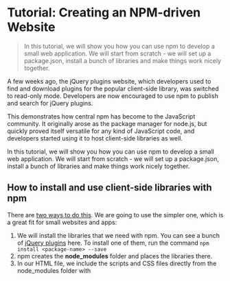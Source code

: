 # Tutorial: Creating an NPM-driven Website

> In this tutorial, we will show you how you can use npm to develop a small web application. We will start from scratch - we will set up a package.json, install a bunch of libraries and make things work nicely together.

A few weeks ago, the jQuery plugins website, which developers used to find and download plugins for the popular client-side library, was switched to read-only mode. Developers are now encouraged to use npm to publish and search for jQuery plugins.

This demonstrates how central npm has become to the JavaScript community. It originally arose as the package manager for node.js, but quickly proved itself versatile for any kind of JavaScript code, and developers started using it to host client-side libraries as well.

In this tutorial, we will show you how you can use npm to develop a small web application. We will start from scratch - we will set up a package.json, install a bunch of libraries and make things work nicely together.

How to install and use client-side libraries with npm
-----------------------------------------------------

There are [two ways to do this](http://blog.npmjs.org/post/112064849860/using-jquery-plugins-with-npm). We are going to use the simpler one, which is a great fit for small websites and apps:

1.  We will install the libraries that we need with npm. You can see a bunch of [jQuery plugins](https://www.npmjs.com/browse/keyword/jquery-plugin) here. To install one of them, run the command `npm install <package-name> --save`
2.  npm creates the **node\_modules** folder and places the libraries there.
3.  In our HTML file, we include the scripts and CSS files directly from the node\_modules folder with <script> and <link> tags.
4.  When the time comes to put your web site/app online, just upload the node\_modules folder together with the other files.

This is similar to how [Bower](https://bower.io/) works, but has the benefit that we are only using npm without installing additional package managers.

Setting things up
-----------------

We are ready to start coding! However, there are a few things that you have to do first:

1.  Make sure that you have node.js installed. If you don't, [download an installer](https://nodejs.org/download/) for your OS and run it. This will also set up npm for you.
2.  Create a new empty folder for your new website. As an example, we will use `project-folder` throughout this tutorial.
3.  Open a terminal (or a command prompt if you are on Windows) and navigate to the project folder (cd is your friend!).
4.  Type `npm init`. This will create an empty `package.json` file. Press enter to use the defaults, if you don't know what info to supply.

Great! Now you've got an empty folder with a valid package.json inside it. package.json is a special file which is used by npm to write down the libraries you've installed so far, and details about your project.

Let's install some libraries
----------------------------

We are going to make a simple web app that will visualize addresses using Google Maps, and will let people save addresses in their browser's localStorage. For this purpose, we will need a bunch of libraries which are available on npm:

npm install bootswatch gmaps jquery moment 

This will download and write to node\_modules [Bootswatch](https://bootswatch.com/) (Bootstrap with pretty themes applied), [gmaps](https://github.com/hpneo/gmaps) (an easy way for working with Google Maps), jQuery and [moment.js](http://momentjs.com/) (library for working with [date and time in JavaScript](https://tutorialzine.com/2012/08/quick-tip-handle-date-and-time-like-a-boss-with-moment-js/ "Quick Tip: Handle Date and Time Like a Boss with moment.js")). The --save flag will write them to package.json in addition to downloading them.

All that is left is to include these libraries in your HTML.

[![Screen-Shot-2015-03-30-at-2.14.15-PM.png](https://tutorialzine.com/media/2015/03/Screen-Shot-2015-03-30-at-2.14.15-PM.png)](https://tutorialzine.com/media/2015/03/Screen-Shot-2015-03-30-at-2.14.15-PM-e1427714165209.png)

Tutorialzine NPM-Driven Website

The HTML
--------

We have a basic HTML5 document with a few Bootstrap components. Notice how we've included the bootswatch stylesheet and the libraries by directly specifying their path inside the node\_modules folder.

### index.html

<!DOCTYPE html>
<html\>
<head lang\="en"\>
  <meta charset\="UTF-8"\>
  <title\>Creating an Npm-driven Website</title\>
  <link href\="node\_modules/bootswatch/flatly/bootstrap.min.css" type\="text/css" rel\="stylesheet" />
  <link href\="assets/css/styles.css" type\="text/css" rel\="stylesheet" />
</head\>
<body\>

  <div class\="container"\>

    <h1\>Your Google Maps Locations</h1\>

    <form id\="geocoding\_form" class\="form-horizontal"\>
      <div class\="form-group"\>
        <div class\="col-xs-12 col-md-6 col-md-offset-3"\>
          <div class\="input-group"\>
            <input type\="text" class\="form-control" id\="address" placeholder\="Enter your location..."\>
            <span class\="input-group-btn"\>
              <span class\="glyphicon glyphicon-search" aria-hidden\="true"\></span\>
            </span\>
          </div\>
        </div\>
      </div\>
    </form\>

    <div class\="map-overlay"\>
      <p\>Loading...</p\>
      <div id\="map"\></div\>
    </div\>
    <div class\="col-xs-12 col-md-6 col-md-offset-3 save-container"\>
      <h4 id\="save-location"\></h4\>
      <span class\="glyphicon glyphicon-star-empty" aria-hidden\="true"\></span\>
    </div\>

    <div class\="list-group col-xs-12 col-md-6 col-md-offset-3"\>
      <span class\="list-group-item active"\>Saved Locations</span\>
    </div\>

  </div\>

  
  <script src\="node\_modules/jquery/dist/jquery.min.js"\></script\>

  
  <script src\="node\_modules/moment/moment.js"\></script\>

  
  <script src\="http://maps.google.com/maps/api/js?sensor=true"\></script\>
  <script src\="node\_modules/gmaps/gmaps.js"\></script\>

  
  <script src\="assets/js/script.js"\></script\>

</body\>
</html\>

I have chosen the modern-looking Flatly theme from Bootswatch, which we installed a moment ago. In the HTML you can also see some of Bootstrap's grid classes, along with a list group for presenting the favorite locations.

The JavaScript
--------------

Our JavaScript file will handle saving to and reading from [localStorage](https://developer.mozilla.org/en-US/docs/Web/API/Window/localStorage), creating Google Maps using the Gmaps library and converting from addresses to geographic coordinates. You can see the entire file below.

### assets/js/script.js

$(function(){

    var saveContainer = $('.save-container'),
        favoriteIcon = saveContainer.find('.glyphicon'),
        favoriteLocationsListGroup = $('.list-group');

    var hasFavoriteLocations = false;

    

    var map = new GMaps({
        el: '#map',
        lat: '0',
        lng: '0',
        zoom: 1
    });

    

    if(!localStorage.hasOwnProperty('favorite-locations')) {
        localStorage.setItem('favorite-locations', JSON.stringify(\[\]));
    }

    hasFavoriteLocations = JSON.parse(localStorage.getItem('favorite-locations')).length ? true : false;

    
    $('.glyphicon-search').click(showLocationByAddress);
    $('#geocoding\_form').submit(showLocationByAddress);

    
    $(document).on('click','a.list-group-item', showLocationByCoordinates);

    
    $(document).on('click', '.glyphicon-star', removeFavoriteLocation);
    $(document).on('click', '.glyphicon-star-empty', saveFavoriteLocation);

    

    if(hasFavoriteLocations) {

        var array = JSON.parse(localStorage.getItem('favorite-locations'));

        favoriteLocationsListGroup.empty();
        favoriteLocationsListGroup.append('<span class="list-group-item active">Saved Locations</span>');

        array.forEach(function(item){
            favoriteLocationsListGroup.append('<a class="list-group-item" data-lat="'+item.lat+'" data-lng="'+item.lng+'" data-createdAt="'+item.createdAt+'">'+item.address+'<span class="createdAt">'+moment(item.createdAt).fromNow()+'</span><span class="glyphicon glyphicon-menu-right"></span></a>');
        });

        favoriteLocationsListGroup.show();

    }

    

    function showLocationByAddress(e) {

        e.preventDefault();

        

        GMaps.geocode({
            address: $('#address').val().trim(),
            callback: function(results, status) {

                if (status !== 'OK') return;

                var latlng = results\[0\].geometry.location,
                    fullAddress = results\[0\].formatted\_address,
                    isLocationFavorite = false,
                    locationsArray = JSON.parse(localStorage.getItem('favorite-locations')),
                    saveLocation = $('#save-location');

                var map = new GMaps({
                    el: '#map',
                    lat: latlng.lat(),
                    lng: latlng.lng()
                });

                

                map.addMarker({
                    lat: latlng.lat(),
                    lng: latlng.lng()
                });

                

                if(locationsArray.length) {
                    locationsArray.forEach(function (item) {
                        if (item.lat == latlng.lat() && item.lng == latlng.lng()) {
                            isLocationFavorite = true;
                        }
                    });
                }

                
                saveLocation.text(fullAddress).attr({'data-lat': latlng.lat(), 'data-lng': latlng.lng()});

                
                favoriteLocationsListGroup.find('a.list-group-item').removeClass('active-location');

                

                if(!isLocationFavorite) {
                    favoriteIcon.removeClass('glyphicon-star').addClass('glyphicon-star-empty');
                }
                else {

                    
                    favoriteIcon.removeClass('glyphicon-star-empty').addClass('glyphicon-star');

                    
                    

                    favoriteLocationsListGroup.find('a.list-group-item\[data-lat="'+latlng.lat()+'"\]\[data-lng="'+latlng.lng()+'"\]').addClass('active-location');
                }

                
                saveContainer.show();

            }

        });
    }

    
    

    function showLocationByCoordinates(e) {

        e.preventDefault();

        var elem = $(this),
            location = elem.data();

        

        GMaps.geocode({
            location: {lat: location.lat, lng: location.lng},
            callback: function(results, status) {

                if (status !== 'OK') return;

                var fullAddress = results\[0\].formatted\_address,
                    saveLocation = $('#save-location');

                var map = new GMaps({
                    el: '#map',
                    lat: location.lat,
                    lng: location.lng
                });

                map.addMarker({
                    lat: location.lat,
                    lng: location.lng
                });

                
                

                saveLocation.text(fullAddress);
                saveLocation.attr({
                    'data-lat': location.lat,
                    'data-lng': location.lng
                });

                
                

                favoriteLocationsListGroup.find('a.list-group-item').removeClass('active-location');
                favoriteLocationsListGroup.find('a.list-group-item\[data-lat="'+location.lat+'"\]\[data-lng="'+location.lng+'"\]').addClass('active-location');

                
                favoriteIcon.removeClass('glyphicon-star-empty').addClass('glyphicon-star');

                
                saveContainer.show();

                
                $('#address').val('');

            }

        });

    }

    

    function saveFavoriteLocation(e){

        e.preventDefault();

        var saveLocation = $('#save-location'),
            locationAddress = saveLocation.text(),
            isLocationFavorite = false,
            locationsArray = JSON.parse(localStorage.getItem('favorite-locations'));

        var location = {
            lat: saveLocation.attr('data-lat'),
            lng: saveLocation.attr('data-lng'),
            createdAt: moment().format()
        };

        

        if(locationsArray.length) {
            locationsArray.forEach(function (item) {
                if (item.lat == location.lat && item.lng == location.lng) {
                    isLocationFavorite = true;
                }
            });
        }

        
        

        if(!isLocationFavorite) {

            favoriteLocationsListGroup.append(
                '<a class="list-group-item active-location" data-lat="'+location.lat+'" data-lng="'+location.lng+'" data-createdAt="'+location.createdAt+'">'+
                locationAddress+'<span class="createdAt">'+moment(location.createdAt).fromNow()+'</span>' +
                '<span class="glyphicon glyphicon-menu-right"></span>' +
                '</span></a>');

            favoriteLocationsListGroup.show();

            
            locationsArray.push({
                address: locationAddress,
                lat: location.lat,
                lng: location.lng,
                createdAt: moment().format()
            });

            localStorage.setItem('favorite-locations', JSON.stringify(locationsArray));

            
            favoriteIcon.removeClass('glyphicon-star-empty').addClass('glyphicon-star');

            
            hasFavoriteLocations = true;
        }

    }

    
    

    function removeFavoriteLocation(e){

        e.preventDefault();

        var saveLocation = $('#save-location'),
            isLocationDeleted = false,
            locationsArray = JSON.parse(localStorage.getItem('favorite-locations'));

        var location = {
            lat: saveLocation.attr('data-lat'),
            lng: saveLocation.attr('data-lng')
        };

        
        if(locationsArray.length) {
            locationsArray.forEach(function (item, index) {
                if (item.lat == location.lat && item.lng == location.lng) {
                    locationsArray.splice(index,1);
                    isLocationDeleted = true;
                }
            });
        }

        if(isLocationDeleted) {

            

            favoriteLocationsListGroup.find('a.list-group-item\[data-lat="'+location.lat+'"\]\[data-lng="'+location.lng+'"\]').remove();

            localStorage.setItem('favorite-locations', JSON.stringify(locationsArray));

            
            favoriteIcon.removeClass('glyphicon-star').addClass('glyphicon-star-empty');

            if(!locationsArray.length) {

                

                hasFavoriteLocations = false;
                favoriteLocationsListGroup.hide();
            }
            else {
                hasFavoriteLocations = true;
            }

        }

    }

});

The CSS
-------

We mostly rely on Bootstrap with the Flatly theme to do the styling for us. However I did write a few additional CSS rules, which you can see in **assets/css/styles.css** in the downloadable zip with the source code.

To wrap it up
-------------

This concludes our tutorial! Npm has a huge number of JavaScript libraries, a lot of which are usable in the browser directly (for the rest we have [Browserify](http://browserify.org/), but this is a topic for another article). Do you think you will use npm in your client side development? Share your thoughts in our comment section.

###### **Bootstrap Studio**

The revolutionary web design tool for creating responsive websites and apps.

[Learn more](#)


[Source](https://tutorialzine.com/2015/03/npm-driven-website)